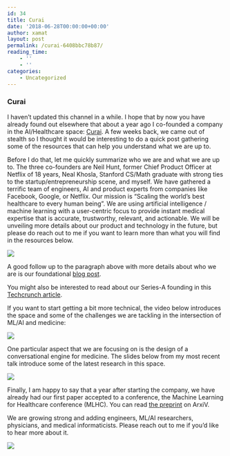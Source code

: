 ```yaml
---
id: 34
title: Curai
date: '2018-06-28T00:00:00+00:00'
author: xamat
layout: post
permalink: /curai-6408bbc78b87/
reading_time:
    - ''
    - ''
categories:
    - Uncategorized
---
```


### Curai

I haven’t updated this channel in a while. I hope that by now you have already found out elsewhere that about a year ago I co-founded a company in the AI/Healthcare space: [Curai](https://www.curai.com). A few weeks back, we came out of stealth so I thought it would be interesting to do a quick post gathering some of the resources that can help you understand what we are up to.

Before I do that, let me quickly summarize who we are and what we are up to. The three co-founders are Neil Hunt, former Chief Product Officer at Netflix of 18 years, Neal Khosla, Stanford CS/Math graduate with strong ties to the startup/entrepreneurship scene, and myself. We have gathered a terrific team of engineers, AI and product experts from companies like Facebook, Google, or Netflix. Our mission is “Scaling the world’s best healthcare to every human being”. We are using artificial intelligence / machine learning with a user-centric focus to provide instant medical expertise that is accurate, trustworthy, relevant, and actionable. We will be unveiling more details about our product and technology in the future, but please do reach out to me if you want to learn more than what you will find in the resources below.

![](/blog/images/15-01.png)

A good follow up to the paragraph above with more details about who we are is our foundational [blog post](https://medium.com/curai/using-ai-ml-to-scale-the-worlds-best-healthcare-to-every-human-being-8cbc56df21d6).

You might also be interested to read about our Series-A founding in this [Techcrunch article](https://techcrunch.com/2018/05/30/curai-picks-up-10-7m-to-create-a-smarter-system-to-help-patients-supply-the-best-info-for-their-doctors/).

If you want to start getting a bit more technical, the video below introduces the space and some of the challenges we are tackling in the intersection of ML/AI and medicine:

![](/blog/images/15-02.png)

One particular aspect that we are focusing on is the design of a conversational engine for medicine. The slides below from my most recent talk introduce some of the latest research in this space.

![](/blog/images/15-03.png)

Finally, I am happy to say that a year after starting the company, we have already had our first paper accepted to a conference, the Machine Learning for Healthcare conference (MLHC). You can read [the preprint](https://arxiv.org/abs/1804.08033) on ArxiV.

We are growing strong and adding engineers, ML/AI researchers, physicians, and medical informaticists. Please reach out to me if you’d like to hear more about it.

![](/blog/images/15-04.png)

